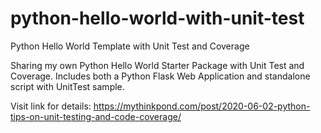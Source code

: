# python-hello-world-with-unit-test
Python Hello World Template with Unit Test and Coverage 

Sharing my own Python Hello World Starter Package with Unit Test and Coverage. Includes both a Python Flask Web Application and standalone script with UnitTest sample. 

Visit link for details:
https://mythinkpond.com/post/2020-06-02-python-tips-on-unit-testing-and-code-coverage/
